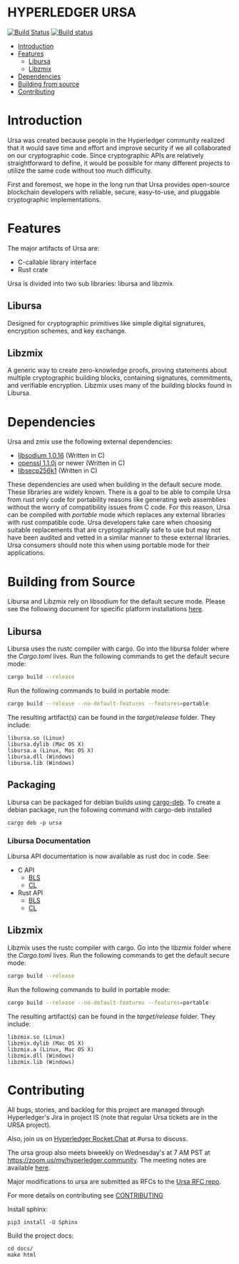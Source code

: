 # HYPERLEDGER URSA

[![Build Status](https://travis-ci.org/hyperledger/ursa.svg?branch=travis-ci)](https://travis-ci.org/hyperledger/ursa)
[![Build status](https://ci.appveyor.com/api/projects/status/1htmp82mdvmfjjap?svg=true)](https://ci.appveyor.com/project/hyperledger/ursa)

- [Introduction](#introduction)
- [Features](#features)
    - [Libursa](#Libursa)
    - [Libzmix](#libzmix)
- [Dependencies](#dependencies)
- [Building from source](#building-from-source)
- [Contributing](#contributing)

# Introduction

Ursa was created because people in the Hyperledger community realized that it
would save time and effort and improve security if we all collaborated on our
cryptographic code. Since cryptographic APIs are relatively straightforward to
define, it would be possible for many different projects to utilize the same
code without too much difficulty.

First and foremost, we hope in the long run that Ursa provides open-source
blockchain developers with reliable, secure, easy-to-use, and pluggable
cryptographic implementations.

# Features

The major artifacts of Ursa are:

- C-callable library interface
- Rust crate

Ursa is divided into two sub libraries: libursa and libzmix.

## Libursa

Designed for cryptographic primitives like simple digital signatures, encryption
schemes, and key exchange.

## Libzmix

A generic way to create zero-knowledge proofs, proving statements
about multiple cryptographic building blocks, containing signatures,
commitments, and verifiable encryption. Libzmix uses many of the building blocks
found in Libursa.

# Dependencies

Ursa and zmix use the following external dependencies:

- [libsodium
  1.0.16](https://download.libsodium.org/libsodium/releases/old/libsodium-1.0.16.tar.gz)
  (Written in C)
- [openssl 1.1.0j](https://www.openssl.org/source/openssl-1.1.0j.tar.gz) or
  newer (Written in C)
- [libsecp256k1](https://github.com/bitcoin-core/secp256k1) (Written in C)

These dependencies are used when building in the default secure mode. These
libraries are widely known.  There is a goal to be able to compile Ursa from
rust only code for portability reasons like generating web assemblies without
the worry of compatibility issues from C code. For this reason, Ursa can be
compiled with *portable* mode which replaces any external libraries with rust
compatible code. Ursa developers take care when choosing suitable replacements
that are cryptographically safe to use but may not have been audited and vetted
in a similar manner to these external libraries. Ursa consumers should note this
when using portable mode for their applications.

# Building from Source

Libursa and Libzmix rely on libsodium for the default
secure mode. Please see the following document for specific platform
installations [here](docs/build-environment.md).

## Libursa

Libursa uses the rustc compiler with cargo. Go into the libursa
folder where the *Cargo.toml* lives.  Run the following commands to get the
default secure mode:
```bash
cargo build --release
```

Run the following commands to build in portable mode:

```bash
cargo build --release --no-default-features --features=portable
```

The resulting artifact(s) can be found in the *target/release* folder. They
include:

    libursa.so (Linux)
    libursa.dylib (Mac OS X)
    libursa.a (Linux, Mac OS X)
    libursa.dll (Windows)
    libursa.lib (Windows)


## Packaging
Libursa can be packaged for debian builds using [cargo-deb](https://github.com/mmstick/cargo-deb).
To create a debian package, run the following command with cargo-deb installed

`cargo deb -p ursa` 

### Libursa Documentation

Libursa API documentation is now available as rust doc in code. See:
* C API
    - [BLS](./libursa/src/ffi/bls.rs)
    - [CL](./libursa/src/ffi/cl/)
* Rust API
    - [BLS](./libursa/src/bls/mod.rs)
    - [CL](./libursa/src/cl)

## Libzmix

Libzmix uses the rustc compiler with cargo. Go into the libzmix folder where the
*Cargo.toml* lives.  Run the following commands to get the default secure mode:
```bash
cargo build --release
```

Run the following commands to build in portable mode:

```bash
cargo build --release --no-default-features --features=portable
```

The resulting artifact(s) can be found in the *target/release* folder. They
include:

    libzmix.so (Linux)
    libzmix.dylib (Mac OS X)
    libzmix.a (Linux, Mac OS X)
    libzmix.dll (Windows)
    libzmix.lib (Windows)
    
# Contributing

All bugs, stories, and backlog for this project are managed through
Hyperledger's Jira in project IS (note that regular Ursa tickets are in the URSA
project).

Also, join us on [Hyperledger Rocket.Chat](https://chat.hyperledger.org) at #ursa to discuss.

The ursa group also meets biweekly on Wednesday's at 7 AM PST at
https://zoom.us/my/hyperledger.community. The meeting notes are available
[here](https://wiki.hyperledger.org/display/ursa/Meeting+Agendas+and+Notes).

Major modifications to ursa are submitted as RFCs to the [Ursa RFC
repo](https://github.com/hyperledger/ursa-rfcs). 

For more details on contributing see [CONTRIBUTING](CONTRIBUTING.md)

Install sphinx:
```
pip3 install -U Sphinx
```
Build the project docs:
```
cd docs/
make html
```
